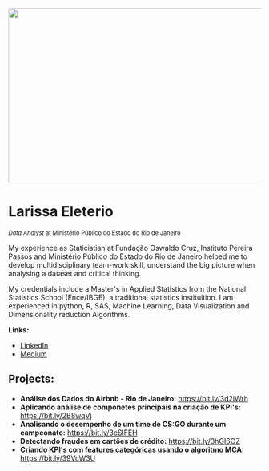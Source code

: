 <img src="https://www.qelp.com/wp-content/uploads/2018/11/sds-1-1080x6751.jpg" data-canonical-src="https://www.qelp.com/wp-content/uploads/2018/11/sds-1-1080x6751.jpg" width="800" height="350" />


# Larissa Eleterio
<sub>*Data Analyst* at Ministério Público do Estado do Rio de Janeiro</sub>

My experience as Staticistian at Fundação Oswaldo Cruz, Instituto Pereira Passos and Ministério Público do Estado do Rio de Janeiro helped me to develop multidisciplinary team-work skill, understand the big picture when analysing a dataset and critical thinking.

My credentials include a Master's in Applied Statistics from the National Statistics School (Ence/IBGE), a traditional statistics instituition. I am experienced in python, R, SAS, Machine Learning, Data Visualization and Dimensionality reduction Algorithms.

**Links:**
* [LinkedIn](https://www.linkedin.com/in/larissaeleterio)
* [Medium](https://www.medium.com/@larissa.eleterio)

## Projects:

* **Análise dos Dados do Airbnb - Rio de Janeiro:** https://bit.ly/3d2iWrh
* **Aplicando análise de componetes principais na criação de KPI's:** https://bit.ly/2B8wqVj
* **Analisando o desempenho de um time de CS:GO durante um campeonato:** https://bit.ly/3eSlFEH
* **Detectando fraudes em cartões de crédito:** https://bit.ly/3hGI6OZ
* **Criando KPI's com features categóricas usando o algoritmo MCA:** https://bit.ly/39VcW3U
